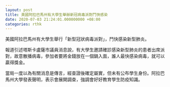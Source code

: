 ```yaml
---
layout: post
title: 美國阿拉巴馬州有大學生舉辦新冠病毒派對鬥快感染
date: 2020-07-03 21:24:01.000000000 +08:00
categories: rthk
---
```


美國阿拉巴馬州有大學生舉行「新型冠狀病毒派對」，鬥快感染新型肺炎。

報道引述塔斯卡盧薩市議員消息說，有大學生邀請確診感染新型肺炎的患者出席派對，故意散播病毒，參加者要將金錢放在一個鍋入面，誰人最快感染病毒，就可以贏得獎金。

當局一度以為有關消息是傳言，經查證後確定屬實，但未有公布學生身份。阿拉巴馬州大學發表聲明，表示會展開調查，強調會好好教育學生防疫知識。
